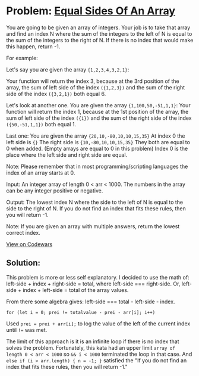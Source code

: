 # Problem: [Equal Sides Of An Array](https://www.codewars.com/kata/5679aa472b8f57fb8c000047)

You are going to be given an array of integers. Your job is to take that array and find an index N where the sum of the integers to the left of N is equal to the sum of the integers to the right of N. If there is no index that would make this happen, return -1.

For example:

Let's say you are given the array ```{1,2,3,4,3,2,1}```:

Your function will return the index 3, because at the 3rd position of the array, the sum of left side of the index ```({1,2,3})``` and the sum of the right side of the index ```({3,2,1})``` both equal 6.

Let's look at another one.
You are given the array ```{1,100,50,-51,1,1}```:
Your function will return the index 1, because at the 1st position of the array, the sum of left side of the index ```({1})``` and the sum of the right side of the index ```({50,-51,1,1})``` both equal 1.

Last one:
You are given the array ```{20,10,-80,10,10,15,35}```
At index 0 the left side is ``{}``
The right side is ```{10,-80,10,10,15,35}```
They both are equal to 0 when added. (Empty arrays are equal to 0 in this problem)
Index 0 is the place where the left side and right side are equal.

Note: Please remember that in most programming/scripting languages the index of an array starts at 0.

Input:
An integer array of length 0 < arr < 1000. The numbers in the array can be any integer positive or negative.

Output:
The lowest index N where the side to the left of N is equal to the side to the right of N. If you do not find an index that fits these rules, then you will return -1.

Note:
If you are given an array with multiple answers, return the lowest correct index.

[View on Codewars](https://www.codewars.com/kata/5679aa472b8f57fb8c000047)

## Solution:

This problem is more or less self explanatory. I decided to use the math of: left-side + index + right-side = total, where left-side === right-side. Or, left-side + index + left-side = total of the array values.

From there some algebra gives: left-side === total - left-side - index.
```
for (let i = 0; prei != totalvalue - prei - arr[i]; i++)
```
Used ```prei = prei + arr[i];``` to log the value of the left of the current index until ```!=``` was met.

The limit of this approach is it is an infinite loop if there is no index that solves the problem. Fortunately, this kata had an upper limit ```array of length 0 < arr < 1000``` so ```&& i < 1000``` terminated the loop in that case. And ```else if (i > arr.length) { n = -1; }``` satisfied the "If you do not find an index that fits these rules, then you will return -1."
